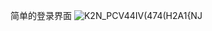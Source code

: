 简单的登录界面
![K2N_PCV44IV(474(H2A1{NJ](https://github.com/night-see-code/android-login-view/assets/168337781/6b04c403-8323-458b-a42a-e4c1541a2f31)
